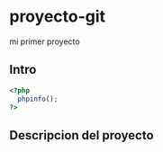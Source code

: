 # proyecto-git
mi primer proyecto

## Intro
```php
<?php 
  phpinfo(); 
?>
```
## Descripcion del proyecto
